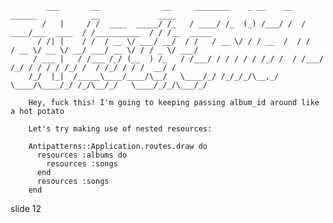             ___       __              __     ________    _ __    __   ______            __             ____
           /   |     / /  ____  _____/ /_   / ____/ /_  (_) /___/ /  / ____/___  ____  / /__________  / / /__  _____
          / /| |    / /  / __ \/ ___/ __/  / /   / __ \/ / / __  /  / /   / __ \/ __ \/ __/ ___/ __ \/ / / _ \/ ___/
         / ___ |   / /___ /_/ (__  ) /_   / /___/ / / / / / /_/ /  / /___/ /_/ / / / / /_/ /  / /_/ / / /  __/ /
        /_/  |_|  /_____\____/____/\__/   \____/_/ /_/_/_/\__,_/   \____/\____/_/ /_/\__/_/   \____/_/_/\___/_/

        Hey, fuck this! I'm going to keeping passing album_id around like a hot potato

        Let's try making use of nested resources:

        Antipatterns::Application.routes.draw do
          resources :albums do
            resources :songs
          end
          resources :songs
        end
















































































slide 12